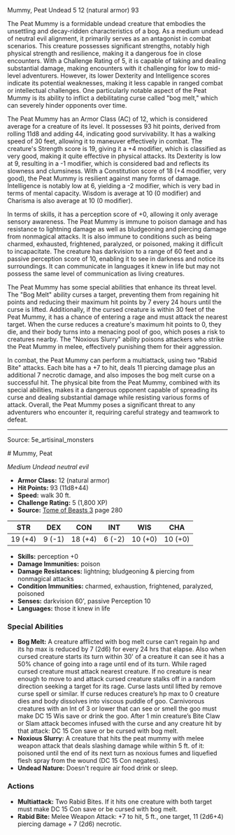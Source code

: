 <MonsterName/>Mummy, Peat</MonsterName>
<CreatureType/>Undead</CreatureType>
<CR/>5</CR>
<AC/>12 (natural armor)</AC>
<HP/>93</HP>
<summary>The Peat Mummy is a formidable undead creature that embodies the unsettling and decay-ridden characteristics of a bog. As a medium undead of neutral evil alignment, it primarily serves as an antagonist in combat scenarios. This creature possesses significant strengths, notably high physical strength and resilience, making it a dangerous foe in close encounters. With a Challenge Rating of 5, it is capable of taking and dealing substantial damage, making encounters with it challenging for low to mid-level adventurers. However, its lower Dexterity and Intelligence scores indicate its potential weaknesses, making it less capable in ranged combat or intellectual challenges. One particularly notable aspect of the Peat Mummy is its ability to inflict a debilitating curse called "bog melt," which can severely hinder opponents over time.</summary>

<detail>

The Peat Mummy has an Armor Class (AC) of 12, which is considered average for a creature of its level. It possesses 93 hit points, derived from rolling 11d8 and adding 44, indicating good survivability. It has a walking speed of 30 feet, allowing it to maneuver effectively in combat. The creature's Strength score is 19, giving it a +4 modifier, which is classified as very good, making it quite effective in physical attacks. Its Dexterity is low at 9, resulting in a -1 modifier, which is considered bad and reflects its slowness and clumsiness. With a Constitution score of 18 (+4 modifier, very good), the Peat Mummy is resilient against many forms of damage. Intelligence is notably low at 6, yielding a -2 modifier, which is very bad in terms of mental capacity. Wisdom is average at 10 (0 modifier) and Charisma is also average at 10 (0 modifier).

In terms of skills, it has a perception score of +0, allowing it only average sensory awareness. The Peat Mummy is immune to poison damage and has resistance to lightning damage as well as bludgeoning and piercing damage from nonmagical attacks. It is also immune to conditions such as being charmed, exhausted, frightened, paralyzed, or poisoned, making it difficult to incapacitate. The creature has darkvision to a range of 60 feet and a passive perception score of 10, enabling it to see in darkness and notice its surroundings. It can communicate in languages it knew in life but may not possess the same level of communication as living creatures.

The Peat Mummy has some special abilities that enhance its threat level. The "Bog Melt" ability curses a target, preventing them from regaining hit points and reducing their maximum hit points by 7 every 24 hours until the curse is lifted. Additionally, if the cursed creature is within 30 feet of the Peat Mummy, it has a chance of entering a rage and must attack the nearest target. When the curse reduces a creature's maximum hit points to 0, they die, and their body turns into a menacing pool of goo, which poses a risk to creatures nearby. The "Noxious Slurry" ability poisons attackers who strike the Peat Mummy in melee, effectively punishing them for their aggression.

In combat, the Peat Mummy can perform a multiattack, using two "Rabid Bite" attacks. Each bite has a +7 to hit, deals 11 piercing damage plus an additional 7 necrotic damage, and also imposes the bog melt curse on a successful hit. The physical bite from the Peat Mummy, combined with its special abilities, makes it a dangerous opponent capable of spreading its curse and dealing substantial damage while resisting various forms of attack. Overall, the Peat Mummy poses a significant threat to any adventurers who encounter it, requiring careful strategy and teamwork to defeat.</detail>



---

Source: 5e_artisinal_monsters

<statblock>
# Mummy, Peat

*Medium* *Undead* *neutral evil*

- **Armor Class:** 12 (natural armor)
- **Hit Points:** 93 (11d8+44)
- **Speed:** walk 30 ft.
- **Challenge Rating:** 5 (1,800 XP)
- **Source:** [Tome of Beasts 3](https://koboldpress.com/kpstore/product/tome-of-beasts-3-for-5th-edition/) page 280

| STR | DEX | CON | INT | WIS | CHA |
| --- | --- | --- | --- | --- | --- |
| 19 (+4) | 9 (-1) | 18 (+4) | 6 (-2) | 10 (+0) | 10 (+0) |

- **Skills:** perception +0
- **Damage Immunities:** poison
- **Damage Resistances:** lightning; bludgeoning &amp; piercing from nonmagical attacks
- **Condition Immunities:** charmed, exhaustion, frightened, paralyzed, poisoned
- **Senses:** darkvision 60', passive Perception 10
- **Languages:** those it knew in life

### Special Abilities

- **Bog Melt:** A creature afflicted with bog melt curse can’t regain hp and its hp max is reduced by 7 (2d6) for every 24 hrs that elapse. Also when cursed creature starts its turn within 30' of a creature it can see it has a 50% chance of going into a rage until end of its turn. While raged cursed creature must attack nearest creature. If no creature is near enough to move to and attack cursed creature stalks off in a random direction seeking a target for its rage. Curse lasts until lifted by remove curse spell or similar. If curse reduces creature’s hp max to 0 creature dies and body dissolves into viscous puddle of goo. Carnivorous creatures with an Int of 3 or lower that can see or smell the goo must make DC 15 Wis save or drink the goo. After 1 min creature’s Bite Claw or Slam attack becomes infused with the curse and any creature hit by that attack: DC 15 Con save or be cursed with bog melt.
- **Noxious Slurry:** A creature that hits the peat mummy with melee weapon attack that deals slashing damage while within 5 ft. of it:  poisoned until the end of its next turn as noxious fumes and liquefied flesh spray from the wound (DC 15 Con negates).
- **Undead Nature:** Doesn't require air food drink or sleep.

### Actions

- **Multiattack:** Two Rabid Bites. If it hits one creature with both target must make DC 15 Con save or be cursed with bog melt.
- **Rabid Bite:** Melee Weapon Attack: +7 to hit, 5 ft., one target, 11 (2d6+4) piercing damage + 7 (2d6) necrotic.


</statblock>


